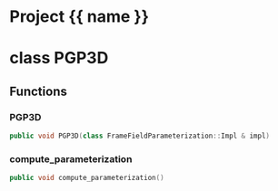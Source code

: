 <script setup>
import {useRoute} from 'vitepress'
const {path} = useRoute()
const tokens = path.split('/')
const words = tokens[2].split('-');
for (let i = 0; i < words.length; i++) {
    words[i] = words[i].charAt(0).toUpperCase() + words[i].slice(1);
    words[i] = words[i].replace('geode', 'Geode')
}
const name = words.join('-');
</script>
# Project {{ name }}

# class PGP3D


## Functions

### PGP3D

```cpp
public void PGP3D(class FrameFieldParameterization::Impl & impl)
```


### compute_parameterization

```cpp
public void compute_parameterization()
```




